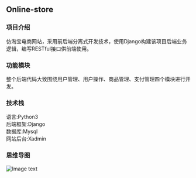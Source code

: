 ## Online-store
### 项目介绍  
仿淘宝电商网站，采用前后端分离式开发技术，使用Django构建该项目后端业务逻辑，编写RESTful接口供前端使用。 
### 功能模块
整个后端代码大致围绕用户管理、用户操作、商品管理、支付管理四个模块进行开发。   
### 技术栈
语言:Python3  
后端框架:Django  
数据库:Mysql  
网站后台:Xadmin  
### 思维导图
![Image text](https://github.com/wang-junlin/Online-store/blob/master/Mind%20mapping.png)
